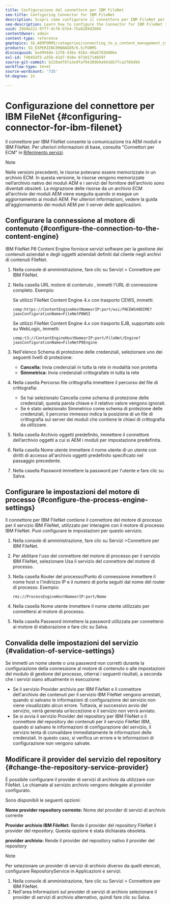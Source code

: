 ```yaml
---
title: Configurazione del connettore per IBM FileNet
seo-title: Configuring Connector for IBM FileNet
description: Scopri come configurare il connettore per IBM FileNet per abilitare la comunicazione tra AEM moduli e IBM FileNet.
seo-description: Learn how to configure the Connector for IBM FileNet to enable communication between AEM forms and IBM FileNet.
uuid: 29d4e221-97f7-4cfb-b7e4-75a8289d2604
contentOwner: admin
content-type: reference
geptopics: SG_AEMFORMS/categories/connecting_to_a_content_management_system
products: SG_EXPERIENCEMANAGER/6.5/FORMS
discoiquuid: be4994de-12f8-436e-926a-49a6783b006e
exl-id: f4045df5-a35b-41d7-910e-971017148597
source-git-commit: b220adf6fa3e9faf94389b9a9416b7fca2f89d9d
workflow-type: tm+mt
source-wordcount: '735'
ht-degree: 1%

---
```


# Configurazione del connettore per IBM FileNet {#configuring-connector-for-ibm-filenet}

Il connettore per IBM FileNet consente la comunicazione tra AEM moduli e IBM FileNet. Per ulteriori informazioni di base, consulta &quot;Connettori per ECM&quot; in [Riferimento servizi](https://www.adobe.com/go/learn_aemforms_services_63).

>[!NOTE]
>
>Nelle versioni precedenti, le risorse potevano essere memorizzate in un archivio ECM. In questa versione, le risorse vengono memorizzate nell’archivio nativo dei moduli AEM e i servizi del fornitore dell’archivio sono diventati obsoleti. La migrazione delle risorse da un archivio ECM all’archivio dei moduli AEM viene eseguita quando si esegue un aggiornamento ai moduli AEM. Per ulteriori informazioni, vedere la guida all’aggiornamento dei moduli AEM per il server delle applicazioni.

## Configurare la connessione al motore di contenuto {#configure-the-connection-to-the-content-engine}

IBM FileNet P8 Content Engine fornisce servizi software per la gestione dei contenuti aziendali e degli oggetti aziendali definiti dal cliente negli archivi di contenuti FileNet.

1. Nella console di amministrazione, fare clic su Servizi > Connettore per IBM FileNet.
1. Nella casella URL motore di contenuto , immetti l’URL di connessione completo. Esempio:

   Se utilizzi FileNet Content Engine 4.x con trasporto CEWS, immetti:

   `cemp:https://ContentEngineHostNameorIP:port/wsi/FNCEWS40DIME?jaasConfigurationName=FileNetP8WSI`

   Se utilizzi FileNet Content Engine 4.x con trasporto EJB, supportato solo su WebLogic, immetti:

   `cemp:t3://ContentEngineHostNameorIP:port/FileNet/Engine?jaasConfigurationName=FileNetP8Engine`

1. Nell&#39;elenco Schema di protezione delle credenziali, selezionare uno dei seguenti livelli di protezione:

   * **Cancella:** Invia credenziali in tutta la rete in modalità non protetta
   * **Simmetrica:** Invia credenziali crittografate in tutta la rete

1. Nella casella Percorso file crittografia immettere il percorso del file di crittografia:

   * Se hai selezionato Cancella come schema di protezione delle credenziali, questa parola chiave e il relativo valore vengono ignorati.
   * Se è stato selezionato Simmetrico come schema di protezione delle credenziali, il percorso immesso indica la posizione di un file di crittografia sul server dei moduli che contiene le chiavi di crittografia da utilizzare.

1. Nella casella Archivio oggetti predefinito, immettere il connettore dell’archivio oggetti a cui si AEM i moduli per impostazione predefinita.
1. Nella casella Nome utente immettere il nome utente di un utente con diritti di accesso all&#39;archivio oggetti predefinito specificato nel passaggio precedente.
1. Nella casella Password immettere la password per l&#39;utente e fare clic su Salva.

## Configurare le impostazioni del motore di processo {#configure-the-process-engine-settings}

Il connettore per IBM FileNet contiene il connettore del motore di processo per il servizio IBM FileNet, utilizzato per interagire con il motore di processo IBM FileNet. Puoi configurare le impostazioni per questo servizio.

1. Nella console di amministrazione, fare clic su Servizi >Connettore per IBM FileNet.
1. Per abilitare l&#39;uso del connettore del motore di processo per il servizio IBM FileNet, selezionare Usa il servizio del connettore del motore di processo.
1. Nella casella Router del processo/Punto di connessione immettere il nome host o l&#39;indirizzo IP e il numero di porta seguiti dal nome del router di processo. Esempio:

   `rmi://ProcessEngineHostNameorIP:port/Name`

1. Nella casella Nome utente immettere il nome utente utilizzato per connettersi al motore di processo.
1. Nella casella Password immettere la password utilizzata per connettersi al motore di elaborazione e fare clic su Salva.

## Convalida delle impostazioni del servizio {#validation-of-service-settings}

Se immetti un nome utente o una password non corretti durante la configurazione della connessione al motore di contenuto o alle impostazioni del modulo di gestione del processo, otterrai i seguenti risultati, a seconda che i servizi siano attualmente in esecuzione:

* Se il servizio Provider archivio per IBM FileNet e il connettore dell&#39;archivio dei contenuti per il servizio IBM FileNet vengono arrestati, quando si salvano le informazioni di configurazione del servizio non viene visualizzato alcun errore. Tuttavia, al successivo avvio del servizio, verrà generata un’eccezione e il servizio non verrà avviato.
* Se si avvia il servizio Provider del repository per IBM FileNet o il connettore del repository dei contenuti per il servizio FileNet IBM, quando si salvano le informazioni di configurazione del servizio, il servizio tenta di convalidare immediatamente le informazioni delle credenziali. In questo caso, si verifica un errore e le informazioni di configurazione non vengono salvate.

## Modificare il provider del servizio del repository {#change-the-repository-service-provider}

È possibile configurare il provider di servizi di archivio da utilizzare con FileNet. Le chiamate al servizio archivio vengono delegate al provider configurato.

Sono disponibili le seguenti opzioni:

**Nome provider repository corrente:** Nome del provider di servizi di archivio corrente

**Provider archivio IBM FileNet:** Rende il provider del repository FileNet il provider del repository. Questa opzione è stata dichiarata obsoleta.

**provider archivio:** Rende il provider del repository nativo il provider del repository

>[!NOTE]
>
>Per selezionare un provider di servizi di archivio diverso da quelli elencati, configurare RepositoryService in Applicazioni e servizi. <!-- Fix broken link(See Managing Services) -->

1. Nella console di amministrazione, fare clic su Servizi > Connettore per IBM FileNet.
1. Nell&#39;area Informazioni sul provider di servizi di archivio selezionare il provider di servizi di archivio alternativo, quindi fare clic su Salva.

